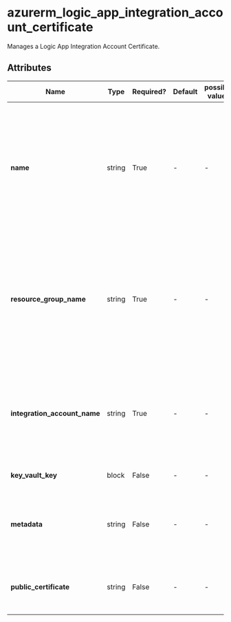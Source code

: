 # azurerm_logic_app_integration_account_certificate

Manages a Logic App Integration Account Certificate.

## Attributes

| Name | Type | Required? | Default  | possible values | Description |
| ---- | ---- | --------- | -------- | ----------- | ----------- |
| **name** | string | True | -  |  -  | The name which should be used for this Logic App Integration Account Certificate. Changing this forces a new Logic App Integration Account Certificate to be created. | 
| **resource_group_name** | string | True | -  |  -  | The name of the Resource Group where the Logic App Integration Account Certificate should exist. Changing this forces a new Logic App Integration Account Certificate to be created. | 
| **integration_account_name** | string | True | -  |  -  | The name of the Logic App Integration Account. Changing this forces a new Logic App Integration Account Certificate to be created. | 
| **key_vault_key** | block | False | -  |  -  | A `key_vault_key` block. | 
| **metadata** | string | False | -  |  -  | A JSON mapping of any Metadata for this Logic App Integration Account Certificate. | 
| **public_certificate** | string | False | -  |  -  | The public certificate for the Logic App Integration Account Certificate. | 

